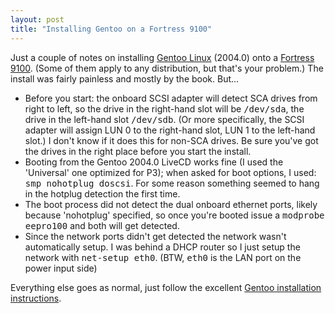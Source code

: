 ```yaml
---
layout: post
title: "Installing Gentoo on a Fortress 9100"
---
```




Just a couple of notes on installing <a href="http://www.gentoo.org/">Gentoo Linux</a> (2004.0) onto a <a href="http://english.aopen.com.tw/products/server/baresystem/ft9100.htm">Fortress 9100</a>. (Some of them apply to any distribution, but that's your problem.) The install was fairly painless and mostly by the book. But...
<ul>
 <li>Before you start: the onboard SCSI adapter will detect SCA drives from right to left, so the drive in the right-hand slot will be <tt>/dev/sda</tt>, the drive in the left-hand slot <tt>/dev/sdb</tt>. (Or more specifically, the SCSI adapter will assign LUN 0 to the right-hand slot, LUN 1 to the left-hand slot.) I don't know if it does this for non-SCA drives. Be sure you've got the drives in the right place before you start the install.</li>
 <li>Booting from the Gentoo 2004.0 LiveCD works fine (I used the 'Universal' one optimized for P3); when asked for boot options, I used: <tt>smp nohotplug doscsi</tt>. 
For some reason something seemed to hang in the hotplug detection the first time.</li>
 <li>The boot process did not detect the dual onboard ethernet ports, likely because 'nohotplug' specified, so once you're booted issue a <tt>modprobe eepro100</tt> and both will get detected.</li>
 <li>Since the network ports didn't get detected the network wasn't automatically setup. I was behind a DHCP router so I just setup the network with <tt>net-setup eth0</tt>. (BTW, <tt>eth0</tt> is the LAN port on the power input side)</li>
</ul>
<p>Everything else goes as normal, just follow the excellent <a href="http://www.gentoo.org/doc/en/handbook/handbook.xml?part=1">Gentoo installation instructions</a>.</p>



